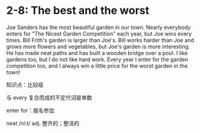 # 2-8: The best and the worst

Joe Sanders has the most beautiful garden in our town. Nearly everybody enters for "The Nicest Garden Competition" each year, but Joe wins every times. Bill Frith's garden is larger than Joe's. Bill works harder than Joe and grows more flowers and vegetables, but Joe's garden is more interesting. He has made neat paths and has built a wooden bridge over a pool. I like gardens too, but I do not like hard work. Every year I enter for the garden competition too, and I always win a little price for the worst garden in the town!

知识点：比较级

与 every 复合而成的不定代词是单数

enter for：报名参加

neat /ni:t/ adj. 整齐的；整洁的
